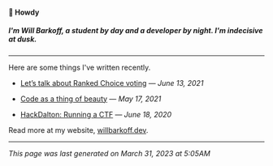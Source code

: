 #### 👋 Howdy
##### I'm Will Barkoff, a student by day and a developer by night. I'm indecisive at dusk. 

---

Here are some things I've written recently.

- [Let’s talk about Ranked Choice voting](https://willbarkoff.dev/2021/06/13/ranked-choice) &mdash; _June 13, 2021_

- [Code as a thing of beauty](https://willbarkoff.dev/2021/05/17/beauty) &mdash; _May 17, 2021_

- [HackDalton: Running a CTF](https://willbarkoff.dev/2020/06/18/hackdalton) &mdash; _June 18, 2020_


Read more at my website, [willbarkoff.dev](https://willbarkoff.dev).

---
_This page was last generated on March 31, 2023 at 5:05AM_